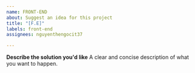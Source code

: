 ```yaml
---
name: FRONT-END
about: Suggest an idea for this project
title: "[F.E]"
labels: front-end
assignees: nguyenthengocit37

---
```


**Describe the solution you'd like**
A clear and concise description of what you want to happen.
